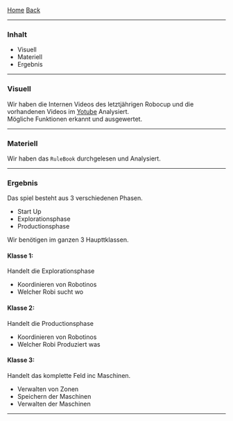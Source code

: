 [Home](home) [Back](KonzeptFL)  

----------

### Inhalt ###

- Visuell
- Materiell
- Ergebnis

----------
### Visuell ###

Wir haben die Internen Videos des letztjährigen Robocup und die vorhandenen Videos im [Yotube](https://www.youtube.com/) Analysiert.  
Mögliche Funktionen erkannt und ausgewertet.   

----------

### Materiell ###

Wir haben das `RuleBook` durchgelesen und Analysiert.    

----------


### Ergebnis ###

Das spiel besteht aus 3 verschiedenen Phasen.
- Start Up
- Explorationsphase
- Productionsphase

Wir benötigen im ganzen 3 Haupttklassen.  

#### Klasse 1:  
Handelt die Explorationsphase
 - Koordinieren von Robotinos 
- Welcher Robi sucht wo  
  
#### Klasse 2:  
Handelt die Productionsphase
 - Koordinieren von Robotinos   
- Welcher Robi Produziert was 

#### Klasse 3:   
Handelt das komplette Feld inc Maschinen.  
- Verwalten von Zonen  
- Speichern der Maschinen
- Verwalten der Maschinen


----------